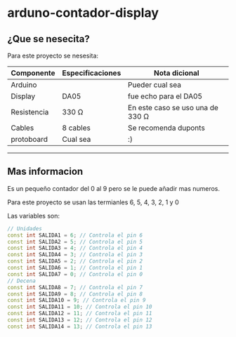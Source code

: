 # arduno-contador-display

## ¿Que se nesecita?

Para este proyecto se nesesita:

| Componente  | Especificaciones | Nota dicional                    |
| ----------- | ---------------- | -------------------------------- |
| Arduino     |                  | Pueder cual sea                  |
| Display     | DA05             | fue echo para el DA05            |
| Resistencia | 330 Ω            | En este caso se uso una de 330 Ω |
| Cables      | 8 cables         | Se recomenda duponts             |
| protoboard  | Cual sea         | :)                               |

---

## Mas informacion

Es un pequeño contador del 0 al 9 pero se le puede añadir mas numeros.

Para este proyecto se usan las termianles 6, 5, 4, 3, 2, 1 y 0

Las variables son:

``` cpp
// Unidades
const int SALIDA1 = 6; // Controla el pin 6
const int SALIDA2 = 5; // Controla el pin 5
const int SALIDA3 = 4; // Controla el pin 4
const int SALIDA4 = 3; // Controla el pin 3
const int SALIDA5 = 2; // Controla el pin 2
const int SALIDA6 = 1; // Controla el pin 1
const int SALIDA7 = 0; // Controla el pin 0
// Decena
const int SALIDA8 = 7; // Controla el pin 7
const int SALIDA9 = 8; // Controla el pin 8
const int SALIDA10 = 9; // Controla el pin 9
const int SALIDA11 = 10; // Controla el pin 10
const int SALIDA12 = 11; // Controla el pin 11
const int SALIDA13 = 12; // Controla el pin 12
const int SALIDA14 = 13; // Controla el pin 13
```
